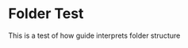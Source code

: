Folder Test
=======

This is a test of how guide interprets folder structure

<!--- {"article":"","section":"4402815636375","permissiongroup":"1500001277122"} --->
